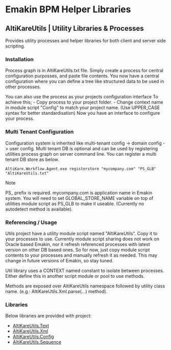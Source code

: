 # Emakin BPM Helper Libraries

## AltiKareUtils | Utility Libraries & Processes
<p>
  Provides utility processes and helper libraries for both client and server side scripting.
</p>

### Installation
<p>
  Process graph is in AltiKareUtils.txt file. Simply create a process for central configuration purposses, and paste file contents. 
  You now have a central configuration where you can define a tree like structured data to be used in other processes. 
</p>
<p>
  You can also use the process as your projects configuration interface To achieve this;
  - Copy process to your project folder.</li>
  - Change context name in module script "Config" to match your project name. (Use UPPER_CASE syntax for better standardisation)</li>
  </ol>
  Now you have an interface to configure your process.
</p>

### Multi Tenant Configuration
<p>Configuration system is inherited like multi-tenant config -> domain config -> user config. Multi tenant DB is optional and can be used by registering utilities process graph on server command line. You can register a multi tenant DB store as below.</p>

```
AltiKare.Workflow.Agent.exe registerstore "mycompany.com" "PS_GLB" "AltiKareUtils.txt"
```
> [!NOTE]
> PS_ prefix is required. mycompany.com is application name in Emakin system.
> You will need to set GLOBAL_STORE_NAME variable on top of utilities module script as PS_GLB to make it useable. (Currently no autodetect method is available).

### Referencing / Usage
<p>
  Utils project have a utility module script named "AltiKareUtils". Copy it to your processes to use.
  Currently module script sharing does not work on Oracle based Emakin, nor it refresh referenced processes with latest version on other DB based ones. 
  So for now, just copy module script contents to your processes and manually refresh it as needed.
  This may change in future versions of Emakin, so stay tuned.
</p>
<p>Util library uses a CONTEXT named constant to isolate between processes. Either define this in another script module or pool to use methods.</p>
<p>Methods are exposed over AltiKareUtils namespace followed by utility class name. (e.g.: AltiKareUtils.Xml.parse(...) method).</p>

### Libraries
<p>
  Below libraries are provided with project:
</p>

- <a href="https://github.com/ramazanb/Emakin/blob/master/README.Text.md#text-utilities">AltiKareUtils.Text</a>
- <a href="https://github.com/ramazanb/Emakin/blob/master/README.Xml.md#xml-utilities">AltiKareUtils.Xml</a>
- <a href="https://github.com/ramazanb/Emakin/blob/master/README.Config.md#config-utilities">AltiKareUtils.Config</a>
- <a href="https://github.com/ramazanb/Emakin/blob/master/README.Sequence.md#sequence-utilities">AltiKareUtils.Sequence</a>
